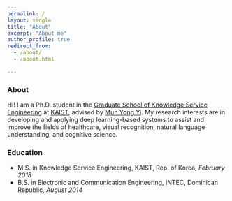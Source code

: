 ```yaml
---
permalink: /
layout: single
title: "About"
excerpt: "About me"
author_profile: true
redirect_from: 
  - /about/
  - /about.html

---
```


### About

Hi! I am a Ph.D. student in the [Graduate School of Knowledge Service Engineering](https://kse.kaist.ac.kr/) at [KAIST](https://www.kaist.ac.kr/en/), advised by [Mun Yong Yi](http://kirc.kaist.ac.kr/people_director.html). My research interests are in developing and applying deep learning-based systems to assist and improve the fields of healthcare, visual recognition, natural language understanding, and cognitive science.

### Education

- M.S. in Knowledge Service Engineering, KAIST, Rep. of Korea, *February 2018*
- B.S. in Electronic and Communication Engineering, INTEC, Dominican Republic, *August 2014*
